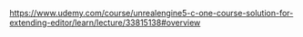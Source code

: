 https://www.udemy.com/course/unrealengine5-c-one-course-solution-for-extending-editor/learn/lecture/33815138#overview
